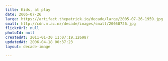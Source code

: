 ```yaml
---
title: Kids, at play
date: 2005-07-26
large: https://artifact.thepatrick.io/decade/large/2005-07-26-1959.jpg
small: http://cdn.m.ac.nz/decade/images/small/20050726.jpg
flickrUrl: null
photoId: null
createdAt: 2011-01-30 11:07:19.126987
updatedAt: 2006-04-18 00:37:23
layout: decade-image

---
```


